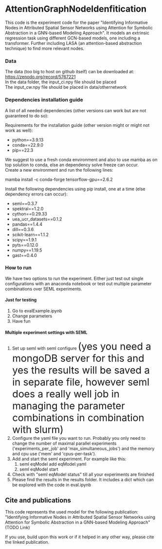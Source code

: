 # AttentionGraphNodeIdenfitication

This code is the experiment code for the paper "Identifying Informative Nodes in Attributed Spatial Sensor Networks using Attention for Symbolic Abstraction in a GNN-based Modeling Approach". It models an extrinsic regression task using different GCN-based models, one including a transformer. Further including LASA (an  attention-based abstraction technique) to find more relevant nodes.


### Data

The data (too big to host on github itself) can be downloaded at: https://zenodo.org/record/5767221 <br>
In the data folder, the input_ci.npy file should be placed <br>
The input_cw.npy file should be placed in data/othernetwork  <br>

### Dependencies installation guide

A list of all needed dependencies (other versions can work but are not guaranteed to do so):

Requirements for the installation guide (other version might or might not work as well):

- python==3.9.13
- conda==22.9.0
- pip==22.3

We suggest to use a fresh conda environment and also to use mamba as on top solution to conda, else an dependency solve freeze can occur.<br>
Create a new environment and run the following lines:

mamba install -c conda-forge tensorflow-gpu==2.6.2

Install the following dependencies using pip install, one at a time (else dependency errors can occur):
- seml==0.3.7 
- spektral==1.2.0 
- cython==0.29.33
- uea_ucr_datasets==0.1.2
- pandas==1.4.4
- dill==0.3.6
- scikit-learn==1.1.2
- scipy==1.9.1
- pyts==0.12.0
- numpy==1.19.5
- gast==0.4.0 


### How to run

We have two options to run the experiment. Either just test out single configurations with an anaconda notebook or test out multiple parameter combinations over SEML experiments.

#### Just for testing

1. Go to evalExample.ipynb
2. Change parameters
3. Have fun

#### Multiple experiment settings with SEML

1. Set up seml with seml configure <font size="6">(yes you need a mongoDB server for this and yes the results will be saved a in separate file, however seml does a really well job in managing the parameter combinations in combination with slurm) </font>
2. Configure the yaml file you want to run. Probably you only need to change the number of maximal parallel experiments ('experiments_per_job' and 'max_simultaneous_jobs') and the memory and cpu use ('mem' and 'cpus-per-task').
3. Add and start the seml experiment. For example like this:
	1. seml eqModel add eqModel.yaml
	2. seml eqModel start
4. Check with "seml eqModel status" till all your experiments are finished 
5. Please find the results in the results folder. It includes a dict which can be explored with the code in eval.ipynb

## Cite and publications

This code represents the used model for the following publication:<br>
"Identifying Informative Nodes in Attributed Spatial Sensor Networks using Attention for Symbolic Abstraction in a GNN-based Modeling Approach" (TODO Link)

If you use, build upon this work or if it helped in any other way, please cite the linked publication.